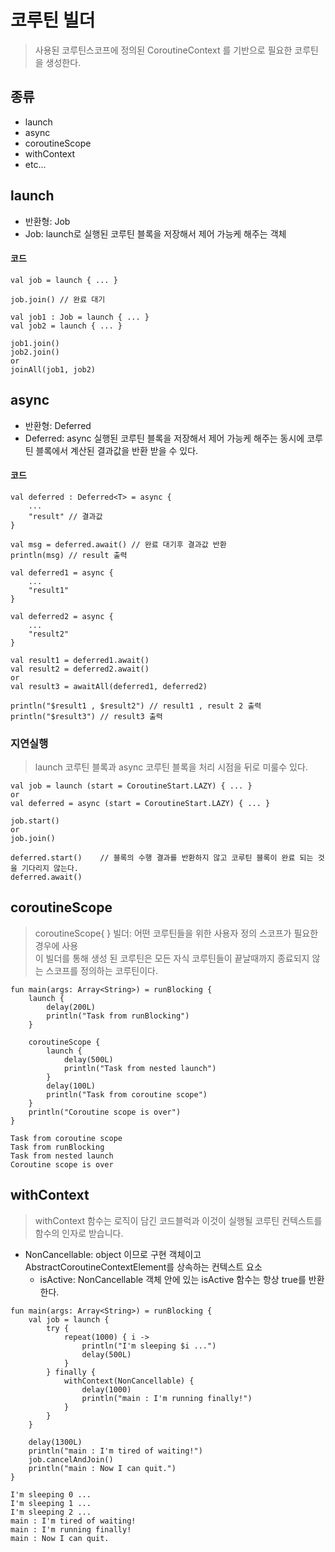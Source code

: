 # 코루틴 빌더
> 사용된 코루틴스코프에 정의된 CoroutineContext 를 기반으로 필요한 코루틴을 생성한다.

## 종류
- launch
- async
- coroutineScope
- withContext
- etc...

## launch
- 반환형: Job
- Job: launch로 실행된 코루틴 블록을 저장해서 제어 가능케 해주는 객체

#### 코드
```
val job = launch { ... }

job.join() // 완료 대기
```

```
val job1 : Job = launch { ... }
val job2 = launch { ... }

job1.join()
job2.join()
or
joinAll(job1, job2)
```

## async
- 반환형: Deferred
- Deferred: async 실행된 코루틴 블록을 저장해서 제어 가능케 해주는 동시에 코루틴 블록에서 계산된 결과값을 반환 받을 수 있다.

#### 코드
```
val deferred : Deferred<T> = async {
    ...
    "result" // 결과값
}

val msg = deferred.await() // 완료 대기후 결과값 반환
println(msg) // result 출력
```

```
val deferred1 = async {
    ...
    "result1"
}

val deferred2 = async {
    ...
    "result2"
}

val result1 = deferred1.await()
val result2 = deferred2.await()
or
val result3 = awaitAll(deferred1, deferred2)

println("$result1 , $result2") // result1 , result 2 출력
println("$result3") // result3 출력
```

### 지연실행
> launch 코루틴 블록과 async 코루틴 블록을 처리 시점을 뒤로 미룰수 있다.
```
val job = launch (start = CoroutineStart.LAZY) { ... }
or
val deferred = async (start = CoroutineStart.LAZY) { ... }

job.start()
or
job.join()

deferred.start()    // 블록의 수행 결과를 반환하지 않고 코루틴 블록이 완료 되는 것을 기다리지 않는다.
deferred.await()
```

## coroutineScope
> coroutineScope{ } 빌더: 어떤 코루틴들을 위한 사용자 정의 스코프가 필요한 경우에 사용  
이 빌더를 통해 생성 된 코루틴은 모든 자식 코루틴들이 끝날때까지 종료되지 않는 스코프를 정의하는 코루틴이다.

```
fun main(args: Array<String>) = runBlocking {
    launch {
        delay(200L)
        println("Task from runBlocking")
    }

    coroutineScope {
        launch {
            delay(500L)
            println("Task from nested launch")
        }
        delay(100L)
        println("Task from coroutine scope")
    }
    println("Coroutine scope is over")
}

Task from coroutine scope
Task from runBlocking
Task from nested launch
Coroutine scope is over
```

## withContext
> withContext 함수는 로직이 담긴 코드블럭과 이것이 실행될 코루틴 컨텍스트를 함수의 인자로 받습니다.

- NonCancellable: object 이므로 구현 객체이고 AbstractCoroutineContextElement를 상속하는 컨텍스트 요소
  - isActive: NonCancellable 객체 안에 있는 isActive 함수는 항상 true를 반환한다.

```
fun main(args: Array<String>) = runBlocking {
    val job = launch {
        try {
            repeat(1000) { i ->
                println("I'm sleeping $i ...")
                delay(500L)
            }
        } finally {
            withContext(NonCancellable) {
                delay(1000)
                println("main : I'm running finally!")
            }
        }
    }

    delay(1300L)
    println("main : I'm tired of waiting!")
    job.cancelAndJoin()
    println("main : Now I can quit.")
}

I'm sleeping 0 ...
I'm sleeping 1 ...
I'm sleeping 2 ...
main : I'm tired of waiting!
main : I'm running finally!
main : Now I can quit.
```
